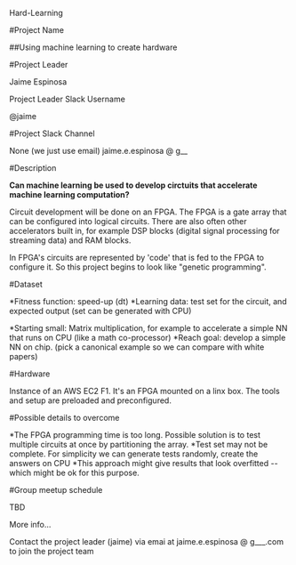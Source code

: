 Hard-Learning

#Project Name

##Using machine learning to create hardware

#Project Leader

Jaime Espinosa

Project Leader Slack Username

@jaime

#Project Slack Channel

None (we just use email)
jaime.e.espinosa @ g__

#Description

**Can machine learning be used to develop circtuits that accelerate machine learning computation?**

Circuit development will be done on an FPGA. The FPGA is a gate array that can be configured into logical circuits.  There are also 
often other accelerators built in, for example DSP blocks (digital signal processing for streaming data) and RAM blocks.

In FPGA's circuits are represented by 'code' that is fed to the FPGA to configure it. So this project begins to look like 
"genetic programming".  

#Dataset

*Fitness function: speed-up (dt) 
*Learning data: test set for the circuit, and expected output (set can be generated with CPU)

*Starting small:
Matrix multiplication, for example to accelerate a simple NN that runs on CPU (like a math co-processor)
*Reach goal: develop a simple NN on chip. (pick a canonical example so we can compare with white papers)

#Hardware

Instance of an AWS EC2 F1.  It's an FPGA mounted on a linx box.  The tools and setup are preloaded and preconfigured. 

#Possible details to overcome

*The FPGA programming time is too long. Possible solution is to test multiple circuits at once by partitioning the array.
*Test set may not be complete. For simplicity we can generate tests randomly, create the answers on CPU
*This approach might give results that look overfitted -- which might be ok for this purpose. 

#Group meetup schedule

TBD 

More info...

Contact the project leader (jaime) via emai at jaime.e.espinosa @ g___.com to join the project team
